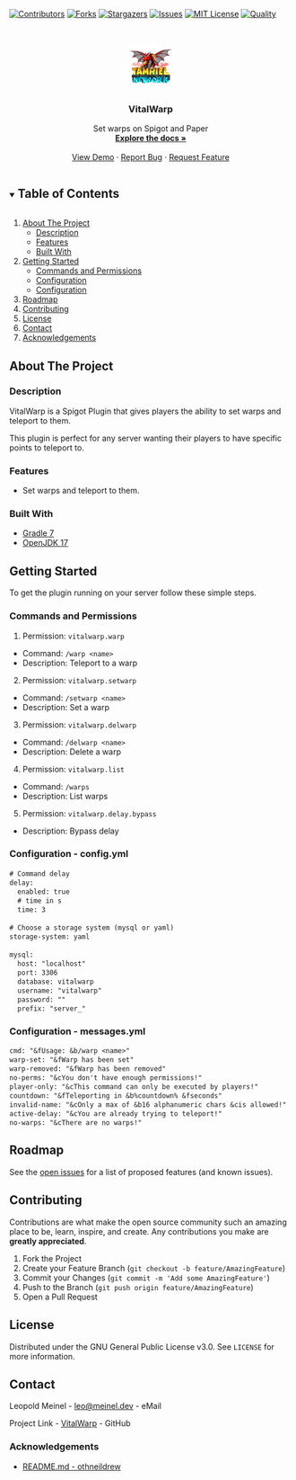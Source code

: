 <!-- PROJECT SHIELDS -->
[![Contributors][contributors-shield]][contributors-url]
[![Forks][forks-shield]][forks-url]
[![Stargazers][stars-shield]][stars-url]
[![Issues][issues-shield]][issues-url]
[![MIT License][license-shield]][license-url]
[![Quality][quality-shield]][quality-url]

<!-- PROJECT LOGO -->
<!--suppress ALL -->
<br />
<p align="center">
  <a href="https://github.com/LeoMeinel/VitalWarp">
    <img src="images/logo.png" alt="Logo" width="80" height="80">
  </a>

<h3 align="center">VitalWarp</h3>

  <p align="center">
    Set warps on Spigot and Paper
    <br />
    <a href="https://github.com/LeoMeinel/VitalWarp"><strong>Explore the docs »</strong></a>
    <br />
    <br />
    <a href="https://github.com/LeoMeinel/VitalWarp">View Demo</a>
    ·
    <a href="https://github.com/LeoMeinel/VitalWarp/issues">Report Bug</a>
    ·
    <a href="https://github.com/LeoMeinel/VitalWarp/issues">Request Feature</a>
  </p>

<!-- TABLE OF CONTENTS -->
<details open="open">
  <summary><h2 style="display: inline-block">Table of Contents</h2></summary>
  <ol>
    <li>
      <a href="#about-the-project">About The Project</a>
      <ul>
        <li><a href="#description">Description</a></li>
        <li><a href="#features">Features</a></li>
        <li><a href="#built-with">Built With</a></li>
      </ul>
    </li>
    <li>
      <a href="#getting-started">Getting Started</a>
      <ul>
        <li><a href="#commands-and-permissions">Commands and Permissions</a></li>
        <li><a href="#configuration - config.yml">Configuration</a></li>
		<li><a href="#configuration - messages.yml">Configuration</a></li>
      </ul>
    </li>
    <li><a href="#roadmap">Roadmap</a></li>
    <li><a href="#contributing">Contributing</a></li>
    <li><a href="#license">License</a></li>
    <li><a href="#contact">Contact</a></li>
    <li><a href="#acknowledgements">Acknowledgements</a></li>
  </ol>
</details>

<!-- ABOUT THE PROJECT -->

## About The Project

### Description

VitalWarp is a Spigot Plugin that gives players the ability to set warps and teleport to them.

This plugin is perfect for any server wanting their players to have specific points to teleport to.

### Features

* Set warps and teleport to them.

### Built With

* [Gradle 7](https://docs.gradle.org/7.4/release-notes.html)
* [OpenJDK 17](https://openjdk.java.net/projects/jdk/17/)

<!-- GETTING STARTED -->

## Getting Started

To get the plugin running on your server follow these simple steps.

### Commands and Permissions

1. Permission: `vitalwarp.warp`

* Command: `/warp <name>`
* Description: Teleport to a warp

2. Permission: `vitalwarp.setwarp`

* Command: `/setwarp <name>`
* Description: Set a warp

3. Permission: `vitalwarp.delwarp`

* Command: `/delwarp <name>`
* Description: Delete a warp

4. Permission: `vitalwarp.list`

* Command: `/warps`
* Description: List warps

5. Permission: `vitalwarp.delay.bypass`

* Description: Bypass delay

### Configuration - config.yml

```
# Command delay
delay:
  enabled: true
  # time in s
  time: 3

# Choose a storage system (mysql or yaml)
storage-system: yaml

mysql:
  host: "localhost"
  port: 3306
  database: vitalwarp
  username: "vitalwarp"
  password: ""
  prefix: "server_"
```

### Configuration - messages.yml

```
cmd: "&fUsage: &b/warp <name>"
warp-set: "&fWarp has been set"
warp-removed: "&fWarp has been removed"
no-perms: "&cYou don't have enough permissions!"
player-only: "&cThis command can only be executed by players!"
countdown: "&fTeleporting in &b%countdown% &fseconds"
invalid-name: "&cOnly a max of &b16 alphanumeric chars &cis allowed!"
active-delay: "&cYou are already trying to teleport!"
no-warps: "&cThere are no warps!"
```

<!-- ROADMAP -->

## Roadmap

See the [open issues](https://github.com/LeoMeinel/VitalWarp/issues) for a list of proposed features (and known
issues).

<!-- CONTRIBUTING -->

## Contributing

Contributions are what make the open source community such an amazing place to be, learn, inspire, and create. Any
contributions you make are **greatly appreciated**.

1. Fork the Project
2. Create your Feature Branch (`git checkout -b feature/AmazingFeature`)
3. Commit your Changes (`git commit -m 'Add some AmazingFeature'`)
4. Push to the Branch (`git push origin feature/AmazingFeature`)
5. Open a Pull Request

<!-- LICENSE -->

## License

Distributed under the GNU General Public License v3.0. See `LICENSE` for more information.

<!-- CONTACT -->

## Contact

Leopold Meinel - [leo@meinel.dev](mailto:leo@meinel.dev) - eMail

Project Link - [VitalWarp](https://github.com/LeoMeinel/VitalWarp) - GitHub

<!-- ACKNOWLEDGEMENTS -->

### Acknowledgements

* [README.md - othneildrew](https://github.com/othneildrew/Best-README-Template)

<!-- MARKDOWN LINKS & IMAGES -->

[contributors-shield]: https://img.shields.io/github/contributors-anon/LeoMeinel/VitalWarp?style=for-the-badge

[contributors-url]: https://github.com/LeoMeinel/VitalWarp/graphs/contributors

[forks-shield]: https://img.shields.io/github/forks/LeoMeinel/VitalWarp?label=Forks&style=for-the-badge

[forks-url]: https://github.com/LeoMeinel/VitalWarp/network/members

[stars-shield]: https://img.shields.io/github/stars/LeoMeinel/VitalWarp?style=for-the-badge

[stars-url]: https://github.com/LeoMeinel/VitalWarp/stargazers

[issues-shield]: https://img.shields.io/github/issues/LeoMeinel/VitalWarp?style=for-the-badge

[issues-url]: https://github.com/LeoMeinel/VitalWarp/issues

[license-shield]: https://img.shields.io/github/license/LeoMeinel/VitalWarp?style=for-the-badge

[license-url]: https://github.com/LeoMeinel/VitalWarp/blob/main/LICENSE

[quality-shield]: https://img.shields.io/codefactor/grade/github/LeoMeinel/VitalWarp?style=for-the-badge

[quality-url]: https://www.codefactor.io/repository/github/LeoMeinel/VitalWarp
